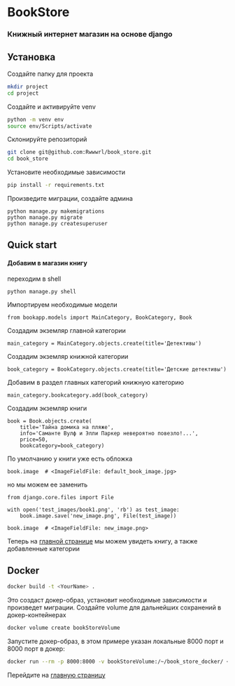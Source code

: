 # BookStore
### Книжный интернет магазин на основе django

## Установка

Создайте папку для проекта
```sh
mkdir project
cd project
```
Создайте и активируйте venv
```sh
python -m venv env
source env/Scripts/activate
```
Склонируйте репозиторий
```sh
git clone git@github.com:Rwwwrl/book_store.git
cd book_store
```
Установите необходимые зависимости
```sh
pip install -r requirements.txt
```
Произведите миграции, создайте админа
```
python manage.py makemigrations
python manage.py migrate
python manage.py createsuperuser
```
## Quick start

#### Добавим в магазин книгу
переходим в shell
```
python manage.py shell
```
Импортируем необходимые модели
```
from bookapp.models import MainCategory, BookCategory, Book
```
Создадим экземляр главной категории
```
main_category = MainCategory.objects.create(title='Детективы')
```
Создадим экземляр книжной категории
```
book_category = BookCategory.objects.create(title='Детские детективы')
```
Добавим в раздел главных категорий книжную категорию
```
main_category.bookcategory.add(book_category)
```
Создадим экземляр книги
```
book = Book.objects.create(
    title='Тайна домика на пляже',
    info='Саманте Вулф и Элли Паркер невероятно повезло!...',
    price=50,
    bookcategory=book_category)
```
По умолчанию у книги уже есть обложка
```
book.image  # <ImageFieldFile: default_book_image.jpg>
```
но мы можем ее заменить
```
from django.core.files import File

with open('test_images/book1.png', 'rb') as test_image:
    book.image.save('new_image.png', File(test_image))

book.image  # <ImageFieldFile: new_image.png>
```

Теперь на [главной странице](http://127.0.0.1:8000/) мы можем увидеть книгу, а также добавленные категории


## Docker

```sh
docker build -t <YourName> .
```
Это создаст докер-образ, установит необходимые зависимости и произведет миграции.
Создайте volume для дальнейших сохранений в докер-контейнерах
```sh
docker volume create bookStoreVolume
```

Запустите докер-образ, в этом примере указан локальные 8000 порт и 8000 порт в докер:
```sh
docker run --rm -p 8000:8000 -v bookStoreVolume:/~/book_store_docker/ <YourName> 
```
Перейдите на [главную страницу](http://127.0.0.1:8000/)

